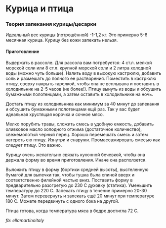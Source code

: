 # Курица и птица

### Теория запекания курицы/цесарки 

Идеальный вес курицы \(потрошённой\) -1-1,2 кг. Это примерно 5-6 месячная курица.
Курицу без кожи запекать нельзя.

#### Приготовление

Выдержать в рассоле. Для рассола вам потребуется: 4 ст.л. мелкой морской соли или 8 ст.л. крупной морской соли и 2 литра холодной воды \(можно чуть больше\). Налить воду в высокую кастрюлю, добавить соль и размешать до полного ее растворения. Поместить в кастрюлю птицу, сверху накрыть тарелкой, чтобы она не всплывала и поставить в холодильник на 2-5 часов \(не более!\). Птицу вынуть из воды и обсушить бумажными полотенцами, а затем оставить в холодильнике на ночь.

Достать птицу из холодильника как минимум за 40 минут до запекания и обсушить бумажными полотенцами ещё раз. Так у вас будет идеальная хрустящая корочка и сочное мясо. 

Мелко порубить травы, сложить смесь в удобную емкость, добавить оливковое масло холодного отжима \(достаточное количество\), свежемолотый черный перец. Хорошо перемешать смесь и затем натереть ею птицу. Изнутри и снаружи. Промассажировать смесью как следует птицу. Это важно. 

Курицу очень желательно связать кухонной бечевкой, чтобы она держала форму во время приготовления. Иначе она расползется. 

Выложить птицу в форму \(бортики средней высоты\), выстеленную бумагой для выпечки так, чтобы тушка была спиной вверх и соответственно филейной частью вниз. Поставить форму в предварительно разогретую до 230 С духовку \(статика\). Уменьшить температуру до 220 С. Запекать птицу в течение примерно 20-30 минут. Затем перевернуть и запекать ещё 20 минут при температуре 180 С. Можете передвинуть с одного бока на другой. 

Птица готова, когда температура мяса в бедре достигла 72 С. 

_fb: ellamartinoitaly_
